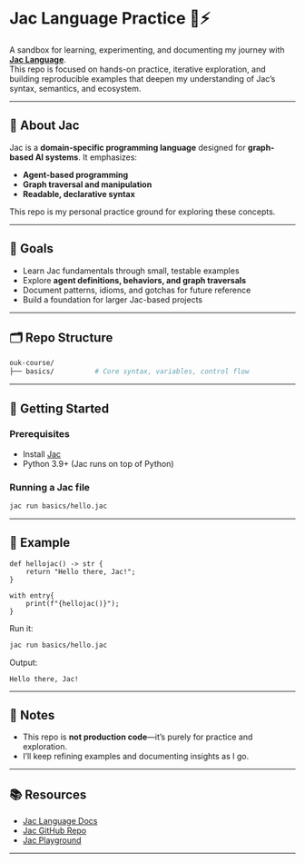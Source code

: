 # Jac Language Practice 🐍⚡

A sandbox for learning, experimenting, and documenting my journey with **[Jac Language](https://jac-lang.org/)**.  
This repo is focused on hands-on practice, iterative exploration, and building reproducible examples that deepen my understanding of Jac’s syntax, semantics, and ecosystem.

---

## 📖 About Jac
Jac is a **domain-specific programming language** designed for **graph-based AI systems**. It emphasizes:
- **Agent-based programming**  
- **Graph traversal and manipulation**  
- **Readable, declarative syntax**  

This repo is my personal practice ground for exploring these concepts.

---

## 🎯 Goals
- Learn Jac fundamentals through small, testable examples  
- Explore **agent definitions, behaviors, and graph traversals**  
- Document patterns, idioms, and gotchas for future reference  
- Build a foundation for larger Jac-based projects  

---

## 🗂️ Repo Structure
```bash
ouk-course/
├── basics/          # Core syntax, variables, control flow

```

---

## 🚀 Getting Started
### Prerequisites
- Install [Jac](https://jac-lang.org/docs/installation)  
- Python 3.9+ (Jac runs on top of Python)  

### Running a Jac file
```bash
jac run basics/hello.jac
```

---

## 🧪 Example
```jac
def hellojac() -> str {
    return "Hello there, Jac!";
}

with entry{
    print(f"{hellojac()}");
}
```

Run it:
```bash
jac run basics/hello.jac
```

Output:
```
Hello there, Jac!
```

---

## 📌 Notes
- This repo is **not production code**—it’s purely for practice and exploration.  
- I’ll keep refining examples and documenting insights as I go.  

---

## 📚 Resources
- [Jac Language Docs](https://jac-lang.org/docs/)  
- [Jac GitHub Repo](https://github.com/JacLang/jac)  
- [Jac Playground](https://play.jac-lang.org/)  

---
